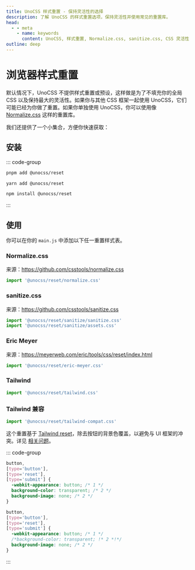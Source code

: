 ```yaml
---
title: UnoCSS 样式重置 - 保持灵活性的选择
description: 了解 UnoCSS 的样式重置选项，保持灵活性并使用常见的重置库。
head:
  - - meta
    - name: keywords
      content: UnoCSS, 样式重置, Normalize.css, sanitize.css, CSS 灵活性
outline: deep
---
```


# 浏览器样式重置

默认情况下，UnoCSS 不提供样式重置或预设，这样做是为了不填充你的全局 CSS 以及保持最大的灵活性。如果你与其他 CSS 框架一起使用 UnoCSS，它们可能已经为你做了重置。如果你单独使用 UnoCSS，你可以使用像 [Normalize.css](https://github.com/csstools/normalize.css) 这样的重置库。

我们还提供了一个小集合，方便你快速获取：

## 安装

::: code-group

```bash [pnpm]
pnpm add @unocss/reset
```

```bash [yarn]
yarn add @unocss/reset
```

```bash [npm]
npm install @unocss/reset
```

:::

## 使用

你可以在你的 `main.js` 中添加以下任一重置样式表。

### Normalize.css

来源：https://github.com/csstools/normalize.css

```ts
import '@unocss/reset/normalize.css'
```

### sanitize.css

来源：https://github.com/csstools/sanitize.css

```ts
import '@unocss/reset/sanitize/sanitize.css'
import '@unocss/reset/sanitize/assets.css'
```

### Eric Meyer

来源：https://meyerweb.com/eric/tools/css/reset/index.html

```ts
import '@unocss/reset/eric-meyer.css'
```

### Tailwind

```ts
import '@unocss/reset/tailwind.css'
```

### Tailwind 兼容

```ts
import '@unocss/reset/tailwind-compat.css'
```

这个重置基于 [Tailwind reset](#tailwind)，除去按钮的背景色覆盖，以避免与 UI 框架的冲突。详见 [相关问题](https://github.com/unocss/unocss/issues/2127)。

::: code-group

```css [Before]
button,
[type='button'],
[type='reset'],
[type='submit'] {
  -webkit-appearance: button; /* 1 */
  background-color: transparent; /* 2 */
  background-image: none; /* 2 */
}
```

```css [After]
button,
[type='button'],
[type='reset'],
[type='submit'] {
  -webkit-appearance: button; /* 1 */
  /*background-color: transparent; !* 2 *!*/
  background-image: none; /* 2 */
}
```

:::
